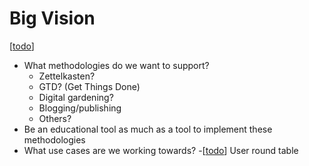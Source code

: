 # Big Vision

[[todo]]

- What methodologies do we want to support?
  - Zettelkasten?
  - GTD? (Get Things Done)
  - Digital gardening?
  - Blogging/publishing
  - Others?
- Be an educational tool as much as a tool to implement these methodologies
- What use cases are we working towards?
  -[[todo]] User round table


[//begin]: # "Autogenerated link references for markdown compatibility"
[todo]: todo.md "Todo"
[//end]: # "Autogenerated link references"
